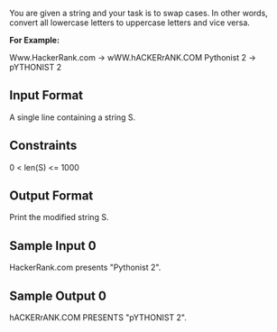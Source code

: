 You are given a string and your task is to swap cases. In other words, convert all lowercase letters to uppercase letters and vice versa.

<strong> For Example: </strong>

Www.HackerRank.com → wWW.hACKERrANK.COM
Pythonist 2 → pYTHONIST 2

<h2> Input Format </h2>

A single line containing a string S.

<h2> Constraints </h2>

0 < len(S) <= 1000

<h2> Output Format </h2>

Print the modified string S.

<h2> Sample Input 0 </h2>

HackerRank.com presents "Pythonist 2".

<h2> Sample Output 0 </h2>

hACKERrANK.COM PRESENTS "pYTHONIST 2".
